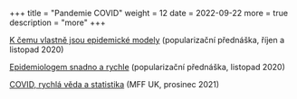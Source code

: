 +++
title = "Pandemie COVID"
weight = 12
date = 2022-09-22
more = true
description = "more"
+++

<base target="_blank">

[K čemu vlastně jsou epidemické modely](https://youtu.be/XEDxQQkcjdY) (popularizační přednáška, říjen a listopad 2020)

[Epidemiologem snadno a rychle](https://youtu.be/yRxe-QycdUE) (popularizační přednáška, listopad 2020)

<!-- more -->

[COVID, rychlá věda a statistika](https://www2.karlin.mff.cuni.cz/~hlubinka/beseda/soubory/Smid_20211201.mp4) (MFF UK, prosinec 2021)
